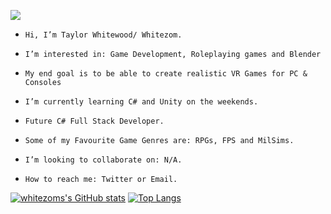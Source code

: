 ![](https://komarev.com/ghpvc/?username=whitezom7&label=PROFILE+VIEWS)

-     Hi, I’m Taylor Whitewood/ Whitezom.
-     I’m interested in: Game Development, Roleplaying games and Blender
-     My end goal is to be able to create realistic VR Games for PC & Consoles
-     I’m currently learning C# and Unity on the weekends.
-     Future C# Full Stack Developer.
-     Some of my Favourite Game Genres are: RPGs, FPS and MilSims.
-     I’m looking to collaborate on: N/A.
-     How to reach me: Twitter or Email.

[![whitezoms's GitHub stats](https://github-readme-stats.vercel.app/api?username=whitezom7&theme=dark)](https://github.com/anuraghazra/github-readme-stats)
[![Top Langs](https://github-readme-stats.vercel.app/api/top-langs/?username=whitezom7&theme=dark)](https://github.com/anuraghazra/github-readme-stats)


